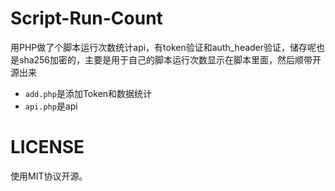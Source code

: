 # Script-Run-Count

用PHP做了个脚本运行次数统计api，有token验证和auth_header验证，储存呢也是sha256加密的，主要是用于自己的脚本运行次数显示在脚本里面，然后顺带开源出来

- `add.php`是添加Token和数据统计
- `api.php`是api

# LICENSE
使用MIT协议开源。
